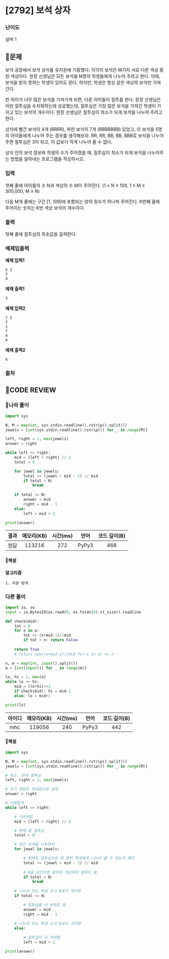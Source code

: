 # [2792] 보석 상자

### **난이도**
실버 1
## **📝문제**
보석 공장에서 보석 상자를 유치원에 기증했다. 각각의 보석은 M가지 서로 다른 색상 중 한 색상이다. 원장 선생님은 모든 보석을 N명의 학생들에게 나누어 주려고 한다. 이때, 보석을 받지 못하는 학생이 있어도 된다. 하지만, 학생은 항상 같은 색상의 보석만 가져간다.

한 아이가 너무 많은 보석을 가져가게 되면, 다른 아이들이 질투를 한다. 원장 선생님은 이런 질투심을 수치화하는데 성공했는데, 질투심은 가장 많은 보석을 가져간 학생이 가지고 있는 보석의 개수이다. 원장 선생님은 질투심이 최소가 되게 보석을 나누어 주려고 한다.

상자에 빨간 보석이 4개 (RRRR), 파란 보석이 7개 (BBBBBBB) 있었고, 이 보석을 5명의 아이들에게 나누어 주는 경우를 생각해보자. RR, RR, BB, BB, BBB로 보석을 나누어주면 질투심은 3이 되고, 이 값보다 작게 나누어 줄 수 없다.

상자 안의 보석 정보와 학생의 수가 주어졌을 때, 질투심이 최소가 되게 보석을 나누어주는 방법을 알아내는 프로그램을 작성하시오.
### **입력**
첫째 줄에 아이들의 수 N과 색상의 수 M이 주어진다. (1 ≤ N ≤ 109, 1 ≤ M ≤ 300,000, M ≤ N)

다음 M개 줄에는 구간 [1, 109]에 포함되는 양의 정수가 하나씩 주어진다. K번째 줄에 주어지는 숫자는 K번 색상 보석의 개수이다.
### **출력**
첫째 줄에 질투심의 최솟값을 출력한다.
### **예제입출력**

**예제 입력1**

```
5 2
7
4
```

**예제 출력1**

```
3
```

**예제 입력2**

```
7 5
7
1
7
4
4
```

**예제 출력2**

```
4
```
### **출처**

## **🧐CODE REVIEW**

### **🧾나의 풀이**

```python
import sys

N, M = map(int, sys.stdin.readline().rstrip().split())
jewels = [int(sys.stdin.readline().rstrip()) for _ in range(M)]

left, right = 1, max(jewels)
answer = right

while left <= right:
    mid = (left + right) // 2
    total = 0

    for jewel in jewels:
        total += (jewel + mid - 1) // mid
        if total > N:
            break
    
    if total <= N:
        answer = mid
        right = mid - 1
    else:
        left = mid + 1

print(answer)
```

결과	| 메모리(KB) |	시간(ms) |	언어 |	코드 길이(B)
:----:|:-----:|:-----:|:-----:|:--------:
정답|113216|272|PyPy3|466
#### **📝해설**

**알고리즘**
```
1. 이분 탐색
```

### **다른 풀이**

```python
import io, os
input = io.BytesIO(os.read(0, os.fstat(0).st_size)).readline

def check(mid):
    tot = 0
    for x in a:
        tot += (x+mid-1)//mid
        if tot > n: return False
    
    return True
    # return sum((x+mid-1)//mid for x in a) <= n

n, m = map(int, input().split())
a = [int(input()) for _ in range(m)]

lo, hi = 1, max(a)
while lo <= hi:
    mid = (lo+hi)>>1
    if check(mid): hi = mid-1
    else: lo = mid+1

print(lo)
```

아이디 | 메모리(KB) |	시간(ms) |	언어 |	코드 길이(B) 
:-----:|:-----:|:-----:|:----:|:--------:
mhc|119056|240|PyPy3|442
#### **📝해설**

```python
import sys

N, M = map(int, sys.stdin.readline().rstrip().split())
jewels = [int(sys.stdin.readline().rstrip()) for _ in range(M)]

# 최소, 최대 질투심
left, right = 1, max(jewels)

# 초기 정답은 최대값으로 설정
answer = right

# 이분탐색
while left <= right:

    # 가운데값
    mid = (left + right) // 2

    # 현재 총 질투심
    total = 0

    # 모든 보석을 나누면서
    for jewel in jewels:

        # 현재의 질투심으로 몇 명의 학생에게 나누어 줄 수 있는지 확인
        total += (jewel + mid - 1) // mid
        
        # N을 넘긴다면 끝까지 계산하지 않아도 됨
        if total > N:
            break
    
    # 나누어 주는 학생 수가 N보다 작다면
    if total <= N:

        # 질투심을 더 낮춰도 됨
        answer = mid
        right = mid - 1
    
    # 나누어 주는 학생 수가 N보다 크다면
    else:

        # 질투심이 더 커야함
        left = mid + 1

print(answer)
```